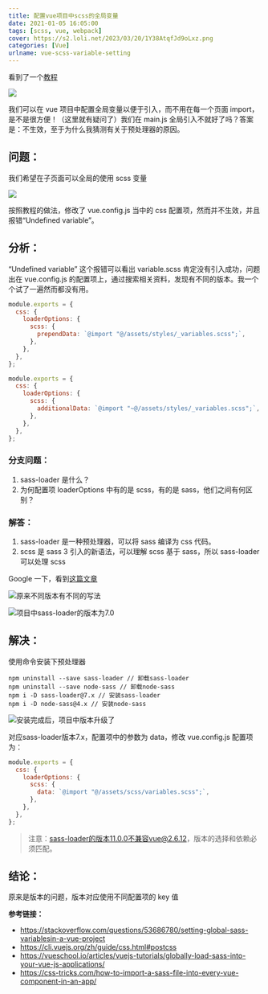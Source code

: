 ```yaml
---
title: 配置vue项目中scss的全局变量
date: 2021-01-05 16:05:00
tags: [scss, vue, webpack]
cover: https://s2.loli.net/2023/03/20/1Y38AtqfJd9oLxz.png
categories: [Vue]
urlname: vue-scss-variable-setting
---
```


看到了一个[教程](https://mp.weixin.qq.com/s/LKaHJX1cwLlkzU7qQ7kkwg)

![](https://s2.loli.net/2023/03/20/1Y38AtqfJd9oLxz.png)

我们可以在 vue 项目中配置全局变量以便于引入，而不用在每一个页面 import，是不是很方便！（这里就有疑问了）我们在 main.js 全局引入不就好了吗？答案是：不生效，至于为什么我猜测有关于预处理器的原因。

## 问题：
我们希望在子页面可以全局的使用 scss 变量

![](https://s2.loli.net/2023/03/20/SU3EB2FaAM4xbiZ.png)

按照教程的做法，修改了 vue.config.js 当中的 css 配置项，然而并不生效，并且报错“Undefined variable”。

## 分析：
“Undefined variable”
这个报错可以看出 variable.scss 肯定没有引入成功，问题出在 vue.config.js 的配置项上，通过搜索相关资料，发现有不同的版本。我一个个试了一遍然而都没有用。

```javascript
module.exports = {
  css: {
    loaderOptions: {
      scss: {
        prependData: `@import "@/assets/styles/_variables.scss";`,
      },
    },
  },
};
```

```javascript
module.exports = {
  css: {
    loaderOptions: {
      scss: {
        additionalData: `@import "~@/assets/styles/_variables.scss";`,
      },
    },
  },
};
```


### 分支问题：

1. sass-loader 是什么？
2. 为何配置项 loaderOptions 中有的是 scss，有的是 sass，他们之间有何区别？

### 解答：

1. sass-loader 是一种预处理器，可以将 sass 编译为 css 代码。
2. scss 是 sass 3 引入的新语法，可以理解 scss 基于 sass，所以 sass-loader 可以处理 scss

Google 一下，看到[这篇文章](https://css-tricks.com/how-to-import-a-sass-file-into-every-vue-component-in-an-app/)

![原来不同版本有不同的写法](https://s2.loli.net/2023/03/20/rzuegYwQPOCHv4X.png)

![项目中sass-loader的版本为7.0](https://s2.loli.net/2023/03/20/614gOtz8Ap5caWm.png)

## 解决：
使用命令安装下预处理器

```
npm uninstall --save sass-loader // 卸载sass-loader
npm uninstall --save node-sass // 卸载node-sass
npm i -D sass-loader@7.x // 安装sass-loader
npm i -D node-sass@4.x // 安装node-sass
```

![安装完成后，项目中版本升级了](https://s2.loli.net/2023/03/20/MKP9dsecmEDVUzh.png)

对应sass-loader版本7.x，配置项中的参数为 data，修改 vue.config.js 配置项为：

```javascript
module.exports = {
  css: {
    loaderOptions: {
      scss: {
        data: `@import "@/assets/scss/variables.scss";`,
      },
    },
  },
};
```

> 注意：sass-loader的版本11.0.0不兼容vue@2.6.12，版本的选择和依赖必须匹配。

## 结论：
原来是版本的问题，版本对应使用不同配置项的 key 值

**参考链接：**

- https://stackoverflow.com/questions/53686780/setting-global-sass-variablesin-a-vue-project
- https://cli.vuejs.org/zh/guide/css.html#postcss
- https://vueschool.io/articles/vuejs-tutorials/globally-load-sass-into-your-vue-js-applications/
- https://css-tricks.com/how-to-import-a-sass-file-into-every-vue-component-in-an-app/
